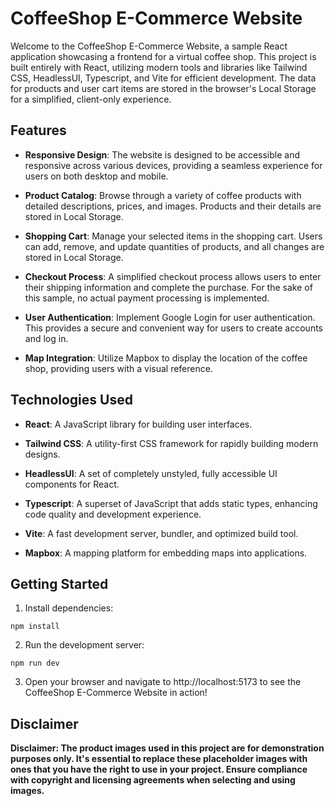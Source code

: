 # CoffeeShop E-Commerce Website

Welcome to the CoffeeShop E-Commerce Website, a sample React application showcasing a frontend for a virtual coffee shop. This project is built entirely with React, utilizing modern tools and libraries like Tailwind CSS, HeadlessUI, Typescript, and Vite for efficient development. The data for products and user cart items are stored in the browser's Local Storage for a simplified, client-only experience.

## Features

- **Responsive Design**: The website is designed to be accessible and responsive across various devices, providing a seamless experience for users on both desktop and mobile.

- **Product Catalog**: Browse through a variety of coffee products with detailed descriptions, prices, and images. Products and their details are stored in Local Storage.

- **Shopping Cart**: Manage your selected items in the shopping cart. Users can add, remove, and update quantities of products, and all changes are stored in Local Storage.

- **Checkout Process**: A simplified checkout process allows users to enter their shipping information and complete the purchase. For the sake of this sample, no actual payment processing is implemented.

- **User Authentication**: Implement Google Login for user authentication. This provides a secure and convenient way for users to create accounts and log in.

- **Map Integration**: Utilize Mapbox to display the location of the coffee shop, providing users with a visual reference.

## Technologies Used

- **React**: A JavaScript library for building user interfaces.

- **Tailwind CSS**: A utility-first CSS framework for rapidly building modern designs.

- **HeadlessUI**: A set of completely unstyled, fully accessible UI components for React.

- **Typescript**: A superset of JavaScript that adds static types, enhancing code quality and development experience.

- **Vite**: A fast development server, bundler, and optimized build tool.

- **Mapbox**: A mapping platform for embedding maps into applications.

## Getting Started

1. Install dependencies:

```
npm install
```

2. Run the development server:

```
npm run dev
```

3. Open your browser and navigate to http://localhost:5173 to see the CoffeeShop E-Commerce Website in action!

## Disclaimer

**Disclaimer: The product images used in this project are for demonstration purposes only. It's essential to replace these placeholder images with ones that you have the right to use in your project. Ensure compliance with copyright and licensing agreements when selecting and using images.**
